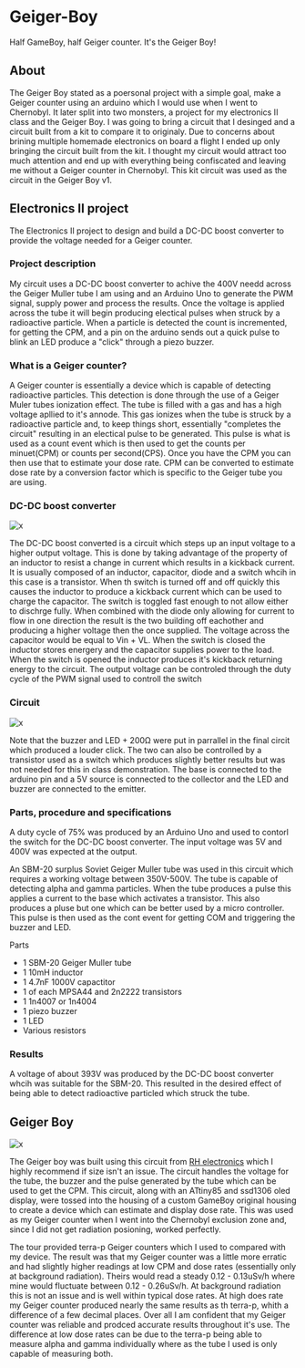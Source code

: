 # Geiger-Boy
Half GameBoy, half Geiger counter. It's the Geiger Boy!

## About
The Geiger Boy stated as a poersonal project with a simple goal, make a Geiger counter using an arduino which I would use when I went to Chernobyl. It later split into two monsters, a project for my electronics II class and the Geiger Boy. I was going to bring a circuit that I desinged and a circuit built from a kit to compare it to originaly. Due to concerns about brining multiple homemade electronics on board a flight I ended up only bringing the circuit built from the kit. I thought my circuit would attract too much attention and end up with everything being confiscated and leaving me without a Geiger counter in Chernobyl. This kit circuit was used as the circuit in the Geiger Boy v1. 

## Electronics II project
The Electronics II project to design and build a DC-DC boost converter to provide the voltage needed for a Geiger counter. 

### Project description
My circuit uses a DC-DC boost converter to achive the 400V needd across the Geiger Muller tube I am using and an Arduino Uno to generate the PWM signal, supply power and process the results. Once the voltage is applied across the tube it will begin producing electical pulses when struck by a radioactive particle. When a particle is detected the count is incremented, for getting the CPM, and a pin on the arduino sends out a quick pulse to blink an LED produce a "click" through a piezo buzzer.

### What is a Geiger counter?
A Geiger counter is essentially a device which is capable of detecting radioactive particles. This detection is done through the use of a Geiger Muler tubes ionization effect. The tube is filled with a gas and has a high voltage apllied to it's annode. This gas ionizes when the tube is struck by a radioactive particle and, to keep things short, essentially "completes the circuit" resulting in an electical pulse to be generated. This pulse is what is used as a count event which is then used to get the counts per minuet(CPM) or counts per second(CPS). Once you have the CPM you can then use that to estimate your dose rate. CPM can be converted to estimate dose rate by a conversion factor which is specific to the Geiger tube you are using.

### DC-DC boost converter
![x](http://www.learnabout-electronics.org/PSU/images/boost-converter-basic-cct.gif)

The DC-DC boost converted is a circuit which steps up an input voltage to a higher output voltage. This is done by taking advantage of the property of an inductor to resist a change in current which results in a kickback current. It is usually composed of an inductor, capacitor, diode and a switch whcih in this case is a transistor. When th switch is turned off and off quickly this causes the inductor to produce a kickback current which can be used to charge the capacitor. The switch is toggled fast enough to not allow either to dischrge fully. When combined with the diode only allowing for current to flow in one direction the result is the two building off eachother and producing a higher voltage then the once supplied. The voltage across the capacitor would be equal to Vin + VL. When the switch is closed the inductor stores energery and the capacitor supplies power to the load. When the switch is opened the inductor produces it's kickback returning energy to the circuit. The output voltage can be controled through the duty cycle of the PWM signal used to controll the switch

### Circuit
![x](https://i.imgur.com/jqXMIok.png)

Note that the buzzer and LED + 200Ω were put in parrallel in the final circit which produced a louder click. The two can also be controlled by a transistor used as a switch which produces slightly better results but was not needed for this in class demonstration. The base is connected to the arduino pin and a 5V source is connected to the collector and the LED and buzzer are connected to the emitter. 

### Parts, procedure and specifications
A duty cycle of 75% was produced by an Arduino Uno and used to contorl the switch for the DC-DC boost converter. The input voltage was 5V and 400V was expected at the output. 

An SBM-20 surplus Soviet Geiger Muller tube was used in this circuit which requires a working voltage between 350V-500V. The tube is capable of detecting alpha and gamma particles. When the tube produces a pulse this applies a current to the base which activates a transistor. This also produces a pluse but one which can be better used by a micro controller. This pulse is then used as the cont event for getting COM and triggering the buzzer and LED.

Parts
- 1 SBM-20 Geiger Muller tube
- 1 10mH inductor 
- 1 4.7nF 1000V capactitor
- 1 of each MPSA44 and 2n2222 transistors
- 1  1n4007 or 1n4004
- 1 piezo buzzer
- 1 LED
- Various resistors

### Results
A voltage of about 393V was produced by the DC-DC boost converter whcih was suitable for the SBM-20. This resulted in the desired effect of being able to detect radioactive particled which struck the tube.

## Geiger Boy
![x](https://i.imgur.com/Exo1IyNr.jpg)

The Geiger boy was built using this circuit from [RH electronics](http://www.rhelectronics.net/store/radiation-detector-geiger-counter-diy-kit-second-edition.html) which I highly recommend if size isn't an issue. The circuit handles the voltage for the tube, the buzzer and the pulse generated by the tube which can be used to get the CPM. This circuit, along with an ATtiny85 and ssd1306 oled display, were tossed into the housing of a custom GameBoy original housing to create a device which can estimate and display dose rate. This was used as my Geiger counter when I went into the Chernobyl exclusion zone and, since I did not get radiation posioning, worked perfectly. 

The tour provided terra-p Geiger counters which I used to compared with my device. The result was that my Geiger counter was a little more erratic and had slightly higher readings at low CPM and dose rates (essentially only at background radiation). Theirs would read a steady 0.12 - 0.13uSv/h where mine would fluctuate between 0.12 - 0.26uSv/h. At background radiation this is not an issue and is well within typical dose rates. At high does rate my Geiger counter produced nearly the same results as th terra-p, whith a difference of a few decimal places. Over all I am confident that my Geiger counter was reliable and prodced accurate results throughout it's use. The difference at low dose rates can be due to the terra-p being able to measure alpha and gamma individually where as the tube I used is only capable of measuring both.


